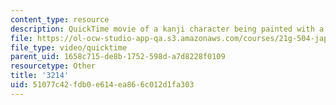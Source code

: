 ```yaml
---
content_type: resource
description: QuickTime movie of a kanji character being painted with a brush.
file: https://ol-ocw-studio-app-qa.s3.amazonaws.com/courses/21g-504-japanese-iv-spring-2009/51077c42fdb0e614ea866c012d1fa303_3214.mov
file_type: video/quicktime
parent_uid: 1658c715-de8b-1752-598d-a7d8228f0109
resourcetype: Other
title: '3214'
uid: 51077c42-fdb0-e614-ea86-6c012d1fa303
---
```

